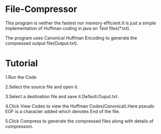 # File-Compressor
This program is neither the fastest nor memory efficient.It is just a simple implementation of Huffman coding in java on Text files(*.txt).

The program uses Canonical Huffman Encoding to generate the compressed output file(Output.txt).
# Tutorial
1.Run the Code

2.Select the source file and open it.

3.Select a destination file and save it.Default:Ouput.txt.

4.Click View Codes to view the Huffman Codes(Canonical).Here pseudo EOF is a character added which denotes End of the file.

5.Click Compress to generate the compressed files along with details of compression.
